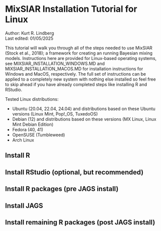 # MixSIAR Installation Tutorial for Linux
Author: Kurt R. Lindberg\
Last edited: 01/05/2025

This tutorial will walk you through all of the steps needed to use MixSIAR (Stock et al., 2018); a framework for creating an running Bayesian mixing models. Instructions here are provided for Linux-based operating systems, see MIXSIAR_INSTALLATION_WINDOWS.MD and MIXSIAR_INSTALLATION_MACOS.MD for installation instructions for Windows and MacOS, respectively. The full set of instructions can be applied to a completely new system with nothing else installed so feel free to skip ahead if you have already completed steps like installing R and RStudio.

Tested Linux distributions:
- Ubuntu (20.04, 22.04, 24.04) and distributions based on these Ubuntu versions (Linux Mint, Pop!_OS, TuxedoOS)
- Debian (12) and distributions based on these versions (MX Linux, Linux Mint Debian Edition)
- Fedora (40, 41)
- OpenSUSE (Tumbleweed)
- Arch Linux

## Install R

## Install RStudio (optional, but recommended)

## Install R packages (pre JAGS install)

## Install JAGS

## Install remaining R packages (post JAGS install)
